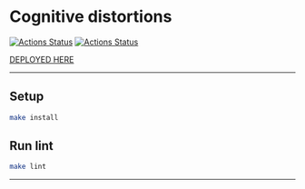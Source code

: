 # Cognitive distortions

[![Actions Status](https://github.com/sunn-shinne/layout-designer-project-lvl2/workflows/hexlet-check/badge.svg)](https://github.com/sunn-shinne/layout-designer-project-lvl2/actions)
[![Actions Status](https://github.com/sunn-shinne/layout-designer-project-lvl1/workflows/linter-check/badge.svg)](https://github.com/sunn-shinne/layout-designer-project-lvl2/actions)

[DEPLOYED HERE](http://unkempt-toes.surge.sh/)

---

## Setup

```bash
make install
```

## Run lint

```bash
make lint
```

---
